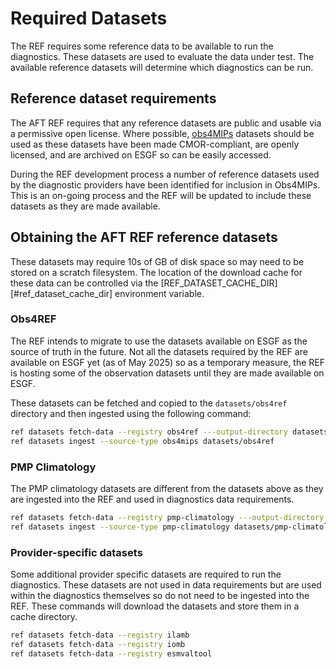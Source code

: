 # Required Datasets

The REF requires some reference data to be available to run the diagnostics.
These datasets are used to evaluate the data under test.
The available reference datasets will determine which diagnostics can be run.


## Reference dataset requirements

The AFT REF requires that any reference datasets are public and usable via a permissive open license.
Where possible, [obs4MIPs](https://pcmdi.github.io/obs4MIPs/) datasets should be used as these datasets
have been made CMOR-compliant, are openly licensed, and are archived on ESGF so can be easily accessed.

During the REF development process a number of reference datasets used by the diagnostic providers have been
identified for inclusion in Obs4MIPs.
This is an on-going process and the REF will be updated to include these datasets as they are made available.


## Obtaining the AFT REF reference datasets

These datasets may require 10s of GB of disk space so may need to be stored on a scratch filesystem.
The location of the download cache for these data can be controlled via the [REF_DATASET_CACHE_DIR][#ref_dataset_cache_dir] environment variable.

### Obs4REF

The REF intends to migrate to use the datasets available on ESGF as the source of truth in the future.
Not all the datasets required by the REF are available on ESGF yet (as of May 2025) so as a temporary measure,
the REF is hosting some of the observation datasets until they are made available on ESGF.

These datasets can be fetched and copied to the `datasets/obs4ref` directory and then ingested using the following command:

```bash
ref datasets fetch-data --registry obs4ref ---output-directory datasets/obs4ref
ref datasets ingest --source-type obs4mips datasets/obs4ref
```

### PMP Climatology

The PMP climatology datasets are different from the datasets above as they are ingested into the REF
and used in diagnostics data requirements.

```bash
ref datasets fetch-data --registry pmp-climatology ---output-directory datasets/pmp-climatology
ref datasets ingest --source-type pmp-climatology datasets/pmp-climatology
```

### Provider-specific datasets

Some additional provider specific datasets are required to run the diagnostics.
These datasets are not used in data requirements but are used within the diagnostics themselves
so do not need to be ingested into the REF.
These commands will download the datasets and store them in a cache directory.

```bash
ref datasets fetch-data --registry ilamb
ref datasets fetch-data --registry iomb
ref datasets fetch-data --registry esmvaltool
```
